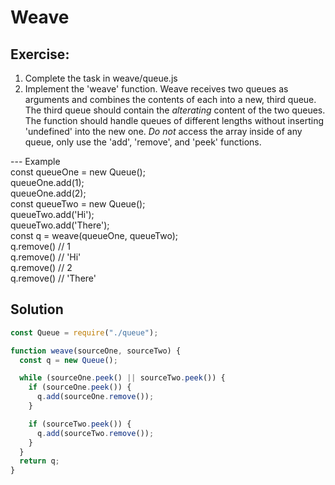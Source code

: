 # Weave

## Exercise:

1.  Complete the task in weave/queue.js
2.  Implement the 'weave' function. Weave
    receives two queues as arguments and combines the
    contents of each into a new, third queue.
    The third queue should contain the _alterating_ content
    of the two queues. The function should handle
    queues of different lengths without inserting
    'undefined' into the new one.
    _Do not_ access the array inside of any queue, only
    use the 'add', 'remove', and 'peek' functions.

--- Example
<br> const queueOne = new Queue();
<br> queueOne.add(1);
<br> queueOne.add(2);
<br> const queueTwo = new Queue();
<br> queueTwo.add('Hi');
<br> queueTwo.add('There');
<br> const q = weave(queueOne, queueTwo);
<br> q.remove() // 1
<br> q.remove() // 'Hi'
<br> q.remove() // 2
<br> q.remove() // 'There'

## Solution

```js
const Queue = require("./queue");

function weave(sourceOne, sourceTwo) {
  const q = new Queue();

  while (sourceOne.peek() || sourceTwo.peek()) {
    if (sourceOne.peek()) {
      q.add(sourceOne.remove());
    }

    if (sourceTwo.peek()) {
      q.add(sourceTwo.remove());
    }
  }
  return q;
}
```
